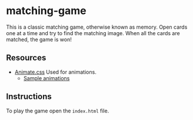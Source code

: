 # matching-game
This is a classic matching game, otherwise known as memory. Open cards one at a time and try to find the matching image. When all the cards are matched, the game is won!

## Resources
- [Animate.css](https://github.com/daneden/animate.css) Used for animations.
  - [Sample animations](https://daneden.github.io/animate.css/)

## Instructions
To play the game open the `index.html` file. 
